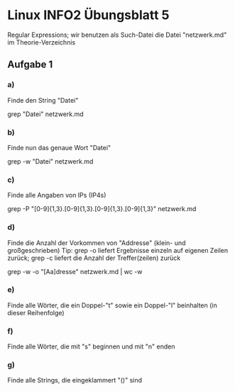 # Linux INFO2 Übungsblatt 5

Regular Expressions; wir benutzen als Such-Datei die Datei "netzwerk.md" im
Theorie-Verzeichnis

## Aufgabe 1
### a)
Finde den String "Datei"

grep "Datei" netzwerk.md

### b)
Finde nun das genaue Wort "Datei"

grep -w "Datei" netzwerk.md

### c)
Finde alle Angaben von IPs (IP4s)

grep -P "[0-9]{1,3}\.[0-9]{1,3}\.[0-9]{1,3}\.[0-9]{1,3}" netzwerk.md

### d)
Finde die Anzahl der Vorkommen von "Addresse" (klein- und großgeschrieben)
Tip: grep -o liefert Ergebnisse einzeln auf eigenen Zeilen zurück; grep -c
liefert die Anzahl der Treffer(zeilen) zurück

grep -w -o "[Aa]dresse" netzwerk.md | wc -w

### e)
Finde alle Wörter, die ein Doppel-"t" sowie ein Doppel-"l" beinhalten
(in dieser Reihenfolge)

### f)
Finde alle Wörter, die mit "s" beginnen und mit "n" enden

### g)
Finde alle Strings, die eingeklammert "()" sind
